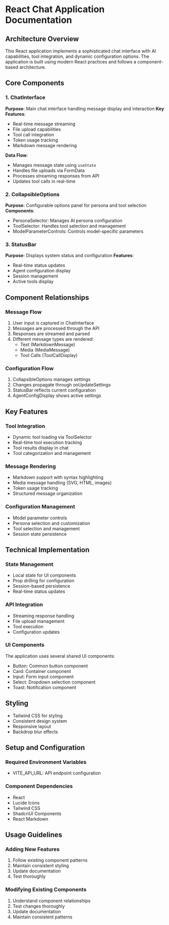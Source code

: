 # React Chat Application Documentation

## Architecture Overview

This React application implements a sophisticated chat interface with AI capabilities, tool integration, and dynamic configuration options. The application is built using modern React practices and follows a component-based architecture.

## Core Components

### 1. ChatInterface
**Purpose**: Main chat interface handling message display and interaction
**Key Features**:
- Real-time message streaming
- File upload capabilities
- Tool call integration
- Token usage tracking
- Markdown message rendering

**Data Flow**:
- Manages message state using `useState`
- Handles file uploads via FormData
- Processes streaming responses from API
- Updates tool calls in real-time

### 2. CollapsibleOptions
**Purpose**: Configurable options panel for persona and tool selection
**Components**:
- PersonaSelector: Manages AI persona configuration
- ToolSelector: Handles tool selection and management
- ModelParameterControls: Controls model-specific parameters

### 3. StatusBar
**Purpose**: Displays system status and configuration
**Features**:
- Real-time status updates
- Agent configuration display
- Session management
- Active tools display

## Component Relationships

### Message Flow
1. User input is captured in ChatInterface
2. Messages are processed through the API
3. Responses are streamed and parsed
4. Different message types are rendered:
   - Text (MarkdownMessage)
   - Media (MediaMessage)
   - Tool Calls (ToolCallDisplay)

### Configuration Flow
1. CollapsibleOptions manages settings
2. Changes propagate through onUpdateSettings
3. StatusBar reflects current configuration
4. AgentConfigDisplay shows active settings

## Key Features
### Tool Integration
- Dynamic tool loading via ToolSelector
- Real-time tool execution tracking
- Tool results display in chat
- Tool categorization and management

### Message Rendering
- Markdown support with syntax highlighting
- Media message handling (SVG, HTML, images)
- Token usage tracking
- Structured message organization

### Configuration Management
- Model parameter controls
- Persona selection and customization
- Tool selection and management
- Session state persistence

## Technical Implementation
### State Management
- Local state for UI components
- Prop drilling for configuration
- Session-based persistence
- Real-time status updates

### API Integration
- Streaming response handling
- File upload management
- Tool execution
- Configuration updates

### UI Components
The application uses several shared UI components:
- Button: Common button component
- Card: Container component
- Input: Form input component
- Select: Dropdown selection component
- Toast: Notification component

## Styling
- Tailwind CSS for styling
- Consistent design system
- Responsive layout
- Backdrop blur effects



## Setup and Configuration

### Required Environment Variables
- VITE_API_URL: API endpoint configuration

### Component Dependencies
- React
- Lucide Icons
- Tailwind CSS
- ShadcnUI Components
- React Markdown

## Usage Guidelines
### Adding New Features
1. Follow existing component patterns
2. Maintain consistent styling
3. Update documentation
4. Test thoroughly

### Modifying Existing Components
1. Understand component relationships
2. Test changes thoroughly
3. Update documentation
4. Maintain consistent patterns